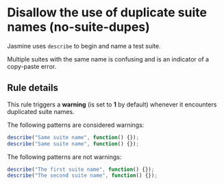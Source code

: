 # Disallow the use of duplicate suite names (no-suite-dupes)

Jasmine uses `describe` to begin and name a test suite.

Multiple suites with the same name is confusing and is an indicator of a
copy-paste error.

## Rule details

This rule triggers a **warning** (is set to **1** by default) whenever it
encounters duplicated suite names.

The following patterns are considered warnings:

```js
describe("Same suite name", function() {});
describe("Same suite name", function() {});
```

The following patterns are not warnings:

```js
describe("The first suite name", function() {});
describe("The second suite name", function() {});
```
